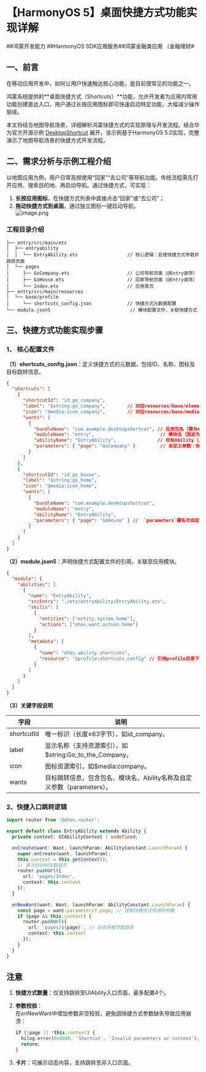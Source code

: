 # 【HarmonyOS 5】桌面快捷方式功能实现详解

\##鸿蒙开发能力 ##HarmonyOS SDK应用服务##鸿蒙金融类应用 （金融理财#

## 一、前言

在移动应用开发中，如何让用户快速触达核心功能，是目前很常见的功能之一。

鸿蒙系统提供的\*\*桌面快捷方式（Shortcuts）\*\*功能，允许开发者为应用内常用功能创建直达入口，用户通过长按应用图标即可快速启动特定功能，大幅减少操作层级。

本文将结合地图导航场景，详细解析鸿蒙快捷方式的实现原理与开发流程。结合华为官方开源示例 [DesktopShortcut](https://gitee.com/harmonyos_samples/DesktopShortcut.git) 展开，该示例基于HarmonyOS 5.0实现，完整演示了地图导航场景的快捷方式开发流程。

## 二、需求分析与示例工程介绍

以地图应用为例，用户日常高频使用“回家”“去公司”等导航功能。传统流程需先打开应用、搜索目的地、再启动导航。通过快捷方式，可实现：

1.  **长按应用图标**，在快捷方式列表中直接点击“回家”或“去公司”；
2.  **拖动快捷方式到桌面**，通过独立图标一键启动导航。\
![image.png](https://gonline-file.oss-cn-shenzhen.aliyuncs.com/file/png/2025-06-11/image_8ca1a98d.png 'image.png')

### 工程目录介绍

    ├── entry/src/main/ets                  
    │  ├── entryability                         
    │  │  └── EntryAbility.ets                  // 核心逻辑：处理快捷方式参数并跳转页面
    │  └── pages                                
    │     ├── GoCompany.ets                     // 公司导航页面（@Entry装饰）
    │     ├── GoHouse.ets                       // 回家导航页面（@Entry装饰）
    │     └── Index.ets                         // 应用首页
    ├── entry/src/main/resources                
    │  └── base/profile                         
    │     └── shortcuts_config.json             // 快捷方式元数据配置
    └── module.json5                             // 模块配置文件，关联快捷方式

## 三、快捷方式功能实现步骤

### 1、 核心配置文件

**（1）shortcuts\_config.json**：定义快捷方式的元数据，包括ID、名称、图标及目标跳转信息。

```json
{
  "shortcuts": [
    {
      "shortcutId": "id_go_company",
      "label": "$string:go_company",        // 对应resources/base/element/string.json中的字符串资源
      "icon": "$media:icon_company",        // 对应resources/base/media目录下的图标文件
      "wants": [
        {
          "bundleName": "com.example.desktopshortcut", // 应用包名（需与module.json5一致）
          "moduleName": "entry",                        // 模块名（固定为entry）
          "abilityName": "EntryAbility",               // 目标Ability（入口Ability）
          "parameters": { "page": "GoCompany" }         // 自定义参数：标识目标页面
        }
      ]
    },
    {
      "shortcutId": "id_go_house",
      "label": "$string:go_home",
      "icon": "$media:icon_home",
      "wants": [
        {
          "bundleName": "com.example.desktopshortcut",
          "moduleName": "entry",
          "abilityName": "EntryAbility",
          "parameters": { "page": "GoHouse" } //  `parameters`键名可自定义（示例中使用`page`而非前文的`shortCutKey`），需与代码逻辑保持一致。
        }
      ]
    }
  ]
}
```

**（2）module.json5**：声明快捷方式配置文件的引用，关联至应用模块。

```json
{
  "module": {
    "abilities": [
      {
        "name": "EntryAbility",
        "srcEntry": "./ets/entryability/EntryAbility.ets",
        "skills": [
          {
            "entities": ["entity.system.home"],
            "actions": ["ohos.want.action.home"]
          }
        ],
        "metadata": [
          {
            "name": "ohos.ability.shortcuts",
            "resource": "$profile:shortcuts_config" // 引用profile目录下的配置文件
          }
        ]
      }
    ]
  }
}
```

**（3）关键字段说明**

| 字段         | 说明                                           |
| ---------- | -------------------------------------------- |
| shortcutId | 唯一标识（长度≤63字节），如id\_company。                  |
| label      | 显示名称（支持资源索引），如\$string:Go\_to\_the\_Company。 |
| icon       | 图标资源索引，如\$media:company。                     |
| wants      | 目标跳转信息，包含包名、模块名、Ability名称及自定义参数（parameters）。 |

### 2、快捷入口跳转逻辑

```typescript
import router from '@ohos.router';

export default class EntryAbility extends Ability {
  private context: UIAbilityContext | undefined;

  onCreate(want: Want, launchParam: AbilityConstant.LaunchParam) {
    super.onCreate(want, launchParam);
    this.context = this.getContext();
    // 首次启动时加载首页
    router.pushUrl({
      url: 'pages/Index',
      context: this.context
    });
  }

  onNewWant(want: Want, launchParam: AbilityConstant.LaunchParam) {
    const page = want.parameters?.page; // 提取快捷方式传递的参数
    if (page && this.context) {
      router.pushUrl({
        url: `pages/${page}`, // 动态拼接页面路径
        context: this.context
      });
    }
  }
}
```

## 注意

1.  **快捷方式数量**：仅支持跳转至UIAbility入口页面，最多配置4个。

2.  **参数校验**：\
    在onNewWant中增加参数非空校验，避免因快捷方式参数缺失导致应用崩溃：
    ```typescript
    if (!page || !this.context) {
      hilog.error(0x0000, 'Shortcut', 'Invalid parameters or context');
      return;
    }
    ```

3.  **卡片**：可展示动态内容，支持跳转至非入口页面。
